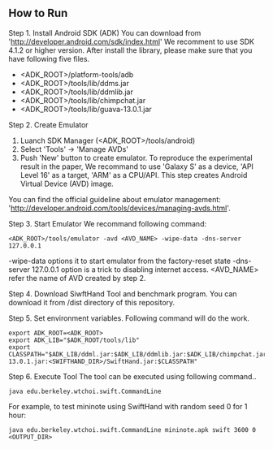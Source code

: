 How to Run 
----------

Step 1. Install Android SDK (ADK)
You can download from 'http://developer.android.com/sdk/index.html' We recomment to use SDK 4.1.2 or higher version. After install the library, please make sure that you have following five files.
 
- <ADK_ROOT>/platform-tools/adb 
- <ADK_ROOT>/tools/lib/ddms.jar
- <ADK_ROOT>/tools/lib/ddmlib.jar
- <ADK_ROOT>/tools/lib/chimpchat.jar
- <ADK_ROOT>/tools/lib/guava-13.0.1.jar



Step 2. Create Emulator
1. Luanch SDK Manager (<ADK_ROOT>/tools/android)
2. Select 'Tools' -> 'Manage AVDs'
3. Push 'New' button to create emulator.
To reproduce the experimental result in the paper, We recommand to use 'Galaxy S' as a device, 'API Level 16' as a target, 'ARM' as a CPU/API. This step creates Android Virtual Device (AVD) image. 

You can find the official guideline about emulator management:
'http://developer.android.com/tools/devices/managing-avds.html'. 


Step 3. Start Emulator
We recommand following command:
```
<ADK_ROOT>/tools/emulator -avd <AVD_NAME> -wipe-data -dns-server 127.0.0.1
```
-wipe-data options it to start emulator from the factory-reset state -dns-server 127.0.0.1 option is a trick to disabling internet access. <AVD_NAME> refer the name of AVD created by step 2.

Step 4. Download SiwftHand Tool and benchmark program.
You can download it from /dist directory of this repository.

Step 5. Set environment variables. Following command will do the work.
```
export ADK_ROOT=<ADK_ROOT>
export ADK_LIB="$ADK_ROOT/tools/lib"
export CLASSPATH="$ADK_LIB/ddml.jar:$ADK_LIB/ddmlib.jar:$ADK_LIB/chimpchat.jar:$ADK_LIB/guava-13.0.1.jar:<SWIFTHAND_DIR>/SwiftHand.jar:$CLASSPATH"
```

Step 6. Execute Tool
The tool can be executed using following command..
```
java edu.berkeley.wtchoi.swift.CommandLine
``` 
For example, to test mininote using SwiftHand with random seed 0 for 1 hour:
```
java edu.berkeley.wtchoi.swift.CommandLine mininote.apk swift 3600 0 <OUTPUT_DIR> 
```



